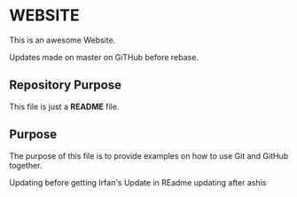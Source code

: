 # WEBSITE
This is an awesome Website.

Updates made on master on GiTHub before rebase.

## Repository Purpose

This file is just a __README__ file.

## Purpose
The purpose of this file is to provide examples
on how to use Git and GitHub together.

Updating before getting Irfan's Update in REadme
updating after ashis
